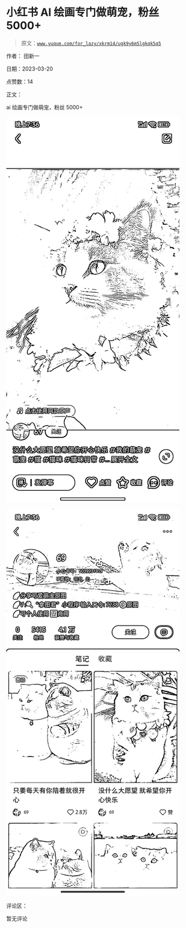 # 小红书 AI 绘画专门做萌宠，粉丝 5000+

> 原文：[`www.yuque.com/for_lazy/xkrm14/ugk9y6m5lgkqk5q5`](https://www.yuque.com/for_lazy/xkrm14/ugk9y6m5lgkqk5q5)

作者： 田新一

日期：2023-03-20

点赞数：14

正文：

ai 绘画专门做萌宠，粉丝 5000+

![](img/fd5356a49c2c1c1243f104e28c2c6672.png)  

![](img/140ac890aa6f14da81b6aaaa77e89ea1.png)  

评论区：

暂无评论

